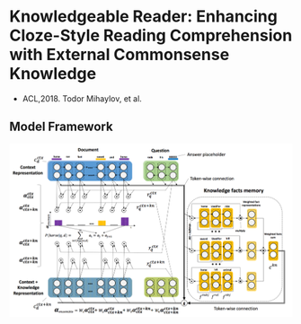 # Knowledgeable Reader: Enhancing Cloze-Style Reading Comprehension with External Commonsense Knowledge

- ACL,2018. Todor Mihaylov, et al.


## Model Framework

![knreader](../img/knreader.png)